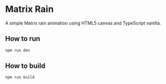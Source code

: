 # Matrix Rain

A simple Matrix rain animation using HTML5 canvas and TypeScript vanilla.

## How to run

```bash
npm run dev
```

## How to build

```bash
npm run build
```
